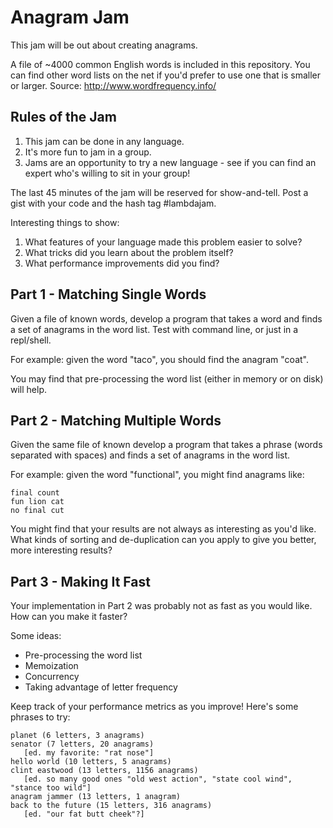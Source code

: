 # Anagram Jam

This jam will be out about creating anagrams.

A file of ~4000 common English words is included in this repository. You can find other word lists on the net if you'd prefer to use one that is smaller or larger.  Source: http://www.wordfrequency.info/

## Rules of the Jam

1. This jam can be done in any language. 
1. It's more fun to jam in a group.
1. Jams are an opportunity to try a new language - see if you can find an expert who's willing to sit in your group!

The last 45 minutes of the jam will be reserved for show-and-tell. Post a gist with your code and the hash tag #lambdajam. 

Interesting things to show:

1. What features of your language made this problem easier to solve?
2. What tricks did you learn about the problem itself?
3. What performance improvements did you find?

## Part 1 - Matching Single Words

Given a file of known words, develop a program that takes a word and finds a set of anagrams in the word list. Test with command line, or just in a repl/shell.

For example: given the word "taco", you should find the anagram "coat".

You may find that pre-processing the word list (either in memory or on disk) will help.

## Part 2 - Matching Multiple Words

Given the same file of known develop a program that takes a phrase (words separated with spaces) and finds a set of anagrams in the word list. 

For example: given the word "functional", you might find anagrams like:

```
final count
fun lion cat
no final cut
```

You might find that your results are not always as interesting as you'd like. What kinds of sorting and de-duplication can you apply to give you better, more interesting results?

## Part 3 - Making It Fast

Your implementation in Part 2 was probably not as fast as you would like. How can you make it faster? 

Some ideas:

- Pre-processing the word list
- Memoization
- Concurrency 
- Taking advantage of letter frequency

Keep track of your performance metrics as you improve! Here's some phrases to try:

```
planet (6 letters, 3 anagrams)
senator (7 letters, 20 anagrams)
   [ed. my favorite: "rat nose"]
hello world (10 letters, 5 anagrams)
clint eastwood (13 letters, 1156 anagrams) 
   [ed. so many good ones "old west action", "state cool wind", "stance too wild"]
anagram jammer (13 letters, 1 anagram)
back to the future (15 letters, 316 anagrams)
   [ed. "our fat butt cheek"?]
```
